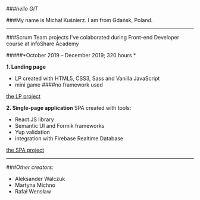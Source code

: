 ###*hello GIT*

###My name is Michał Kuśnierz. I am from Gdańsk, Poland.

-------------------

###Scrum Team projects I've colaborated during Front-end Developer course at infoShare Academy

#####*October 2019 – December 2019; 320 hours *

**1. Landing page**
- LP created with HTML5, CSS3, Sass and Vanilla JavaScript
- mini game
####no framework used

[the LP project](http://www.dreamteam.jfdd13.is-academy.pl "to the site")


**2. Single-page application**
SPA created with tools:
- React.JS library
- Semantic UI and Formik frameworks
- Yup validation
- integration with Firebase Realtime Database

[the SPA project](http://www.dreamteam.jfdd13.is-academy.pl "to the site")

--------------

###*Other creators:*
- Aleksander Walczuk 
- Martyna Michno 
- Rafał Wensław
